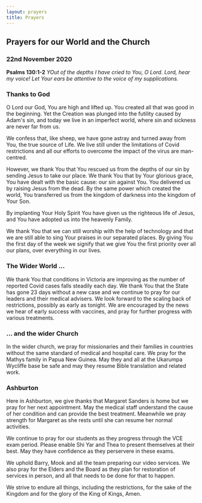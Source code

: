 ```yaml
---
layout: prayers
title: Prayers
---
```

## Prayers for our World and the Church 

### 22nd November 2020 

__Psalms 130:1-2__ _YOut of the depths I have cried to You, O Lord. Lord, hear my voice! Let Your ears be attentive to the voice of my supplications._

### Thanks to God
O Lord our God, You are high and lifted up. You created all that was good in the beginning. Yet the Creation was plunged into the futility caused by Adam's sin, and today we live in an imperfect world, where sin and sickness are never far from us.

We confess that, like sheep, we have gone astray and turned away from You, the true source of Life. We live still under the limitations of Covid restrictions and all our efforts to overcome the impact of the virus are man-centred.

However, we thank You that You rescued us from the depths of our sin by sending Jesus to take our place. We thank You that by Your glorious grace, You have dealt with the basic cause: our sin against You. You delivered us by raising Jesus from the dead. By the same power which created the world, You transferred us from the kingdom of darkness into the kingdom of Your Son.

By implanting Your Holy Spirit You have given us the righteous life of Jesus, and You have adopted us into the heavenly Family.

We thank You that we can still worship with the help of technology and that we are still able to sing Your praises in our separated places. By giving You the first day of the week we signify that we give You the first priority over all our plans, over everything in our lives.

### The Wider World ... ### 
We thank You that conditions in Victoria are improving as the number of reported Covid cases falls steadily each day. We thank You that the State has gone 23 days without a new case and we continue to pray for our leaders and their medical advisers. We look forward to the scaling back of restrictions, possibly as early as tonight. We are encouraged by the news we hear of early success with vaccines, and pray for further progress with various treatments.

### ... and the wider Church ###
In the wider church, we pray for missionaries and their families in countries without the same standard of medical and hospital care. We pray for the Mathys family in Papua New Guinea. May they and all at the Ukarumpa Wycliffe base be safe and may they resume Bible translation and related work.

### Ashburton
Here in Ashburton, we give thanks that Margaret Sanders is home but we pray for her next appointment. May the medical staff understand the cause of her condition and can provide the best treatment. Meanwhile we pray strength for Margaret as she rests until she can resume her normal activities.

We continue to pray for our students as they progress through the VCE exam period. Please enable Shi Yar and Thea to present themselves at their best. May they have confidence as they perservere in these exams.

We uphold Barry, Mook and all the team preparing our video services. We also pray for the Elders and the Board as they plan for restoration of services in person, and all that needs to be done for that to happen.

We strive to endure all things, including the restrictions, for the sake of the Kingdom and for the glory of the King of Kings, Amen.